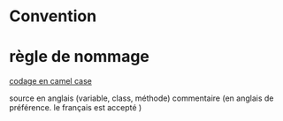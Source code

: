 
# Convention

# règle de nommage

  [codage en camel case](https://fr.wikipedia.org/wiki/Camel_case)
  
  source en anglais (variable, class, méthode)
  commentaire (en anglais de préférence. le français est accepté )
  